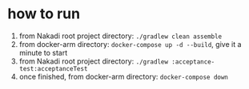 # how to run
1. from Nakadi root project directory: `./gradlew clean assemble`
2. from docker-arm directory: `docker-compose up -d --build`, give it a minute to start
3. from Nakadi root project directory: `./gradlew :acceptance-test:acceptanceTest`
4. once finished, from docker-arm directory: `docker-compose down`